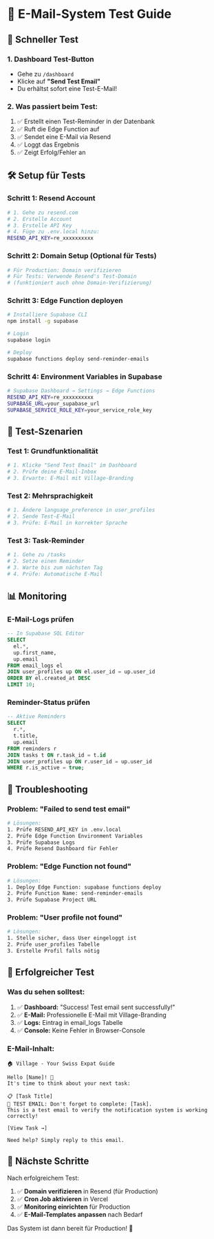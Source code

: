 # 🧪 E-Mail-System Test Guide

## 🎯 Schneller Test

### 1. **Dashboard Test-Button**
- Gehe zu `/dashboard`
- Klicke auf **"Send Test Email"**
- Du erhältst sofort eine Test-E-Mail!

### 2. **Was passiert beim Test:**
1. ✅ Erstellt einen Test-Reminder in der Datenbank
2. ✅ Ruft die Edge Function auf
3. ✅ Sendet eine E-Mail via Resend
4. ✅ Loggt das Ergebnis
5. ✅ Zeigt Erfolg/Fehler an

## 🛠️ Setup für Tests

### **Schritt 1: Resend Account**
```bash
# 1. Gehe zu resend.com
# 2. Erstelle Account
# 3. Erstelle API Key
# 4. Füge zu .env.local hinzu:
RESEND_API_KEY=re_xxxxxxxxxx
```

### **Schritt 2: Domain Setup (Optional für Tests)**
```bash
# Für Production: Domain verifizieren
# Für Tests: Verwende Resend's Test-Domain
# (funktioniert auch ohne Domain-Verifizierung)
```

### **Schritt 3: Edge Function deployen**
```bash
# Installiere Supabase CLI
npm install -g supabase

# Login
supabase login

# Deploy
supabase functions deploy send-reminder-emails
```

### **Schritt 4: Environment Variables in Supabase**
```bash
# Supabase Dashboard → Settings → Edge Functions
RESEND_API_KEY=re_xxxxxxxxxx
SUPABASE_URL=your_supabase_url
SUPABASE_SERVICE_ROLE_KEY=your_service_role_key
```

## 🧪 Test-Szenarien

### **Test 1: Grundfunktionalität**
```bash
# 1. Klicke "Send Test Email" im Dashboard
# 2. Prüfe deine E-Mail-Inbox
# 3. Erwarte: E-Mail mit Village-Branding
```

### **Test 2: Mehrsprachigkeit**
```bash
# 1. Ändere language_preference in user_profiles
# 2. Sende Test-E-Mail
# 3. Prüfe: E-Mail in korrekter Sprache
```

### **Test 3: Task-Reminder**
```bash
# 1. Gehe zu /tasks
# 2. Setze einen Reminder
# 3. Warte bis zum nächsten Tag
# 4. Prüfe: Automatische E-Mail
```

## 📊 Monitoring

### **E-Mail-Logs prüfen**
```sql
-- In Supabase SQL Editor
SELECT 
  el.*,
  up.first_name,
  up.email
FROM email_logs el
JOIN user_profiles up ON el.user_id = up.user_id
ORDER BY el.created_at DESC
LIMIT 10;
```

### **Reminder-Status prüfen**
```sql
-- Aktive Reminders
SELECT 
  r.*,
  t.title,
  up.email
FROM reminders r
JOIN tasks t ON r.task_id = t.id
JOIN user_profiles up ON r.user_id = up.user_id
WHERE r.is_active = true;
```

## 🚨 Troubleshooting

### **Problem: "Failed to send test email"**
```bash
# Lösungen:
1. Prüfe RESEND_API_KEY in .env.local
2. Prüfe Edge Function Environment Variables
3. Prüfe Supabase Logs
4. Prüfe Resend Dashboard für Fehler
```

### **Problem: "Edge Function not found"**
```bash
# Lösungen:
1. Deploy Edge Function: supabase functions deploy
2. Prüfe Function Name: send-reminder-emails
3. Prüfe Supabase Project URL
```

### **Problem: "User profile not found"**
```bash
# Lösungen:
1. Stelle sicher, dass User eingeloggt ist
2. Prüfe user_profiles Tabelle
3. Erstelle Profil falls nötig
```

## 🎉 Erfolgreicher Test

### **Was du sehen solltest:**
1. ✅ **Dashboard:** "Success! Test email sent successfully!"
2. ✅ **E-Mail:** Professionelle E-Mail mit Village-Branding
3. ✅ **Logs:** Eintrag in email_logs Tabelle
4. ✅ **Console:** Keine Fehler in Browser-Console

### **E-Mail-Inhalt:**
```
🏠 Village - Your Swiss Expat Guide

Hello [Name]! 👋
It's time to think about your next task:

📋 [Task Title]
🧪 TEST EMAIL: Don't forget to complete: [Task]. 
This is a test email to verify the notification system is working correctly!

[View Task →]

Need help? Simply reply to this email.
```

## 🚀 Nächste Schritte

Nach erfolgreichem Test:
1. ✅ **Domain verifizieren** in Resend (für Production)
2. ✅ **Cron Job aktivieren** in Vercel
3. ✅ **Monitoring einrichten** für Production
4. ✅ **E-Mail-Templates anpassen** nach Bedarf

Das System ist dann bereit für Production! 🎉
